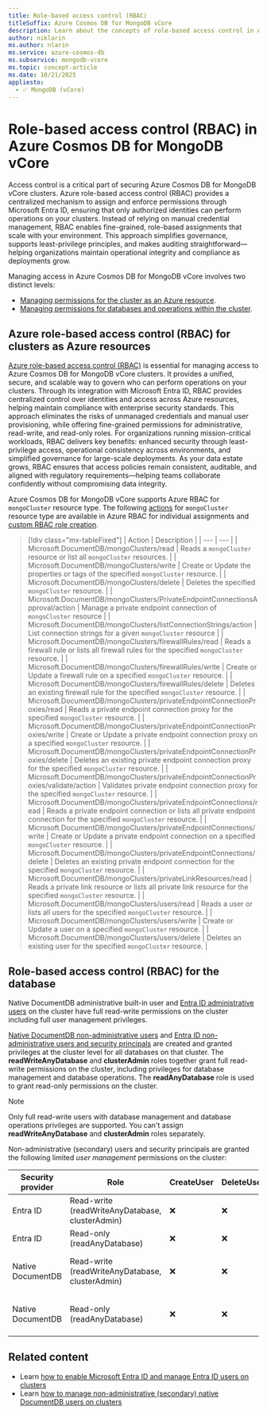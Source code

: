 ```yaml
---
title: Role-based access control (RBAC)
titleSuffix: Azure Cosmos DB for MongoDB vCore
description: Learn about the concepts of role-based access control in Azure Cosmos DB for MongoDB vCore.
author: niklarin
ms.author: nlarin
ms.service: azure-cosmos-db
ms.subservice: mongodb-vcore
ms.topic: concept-article
ms.date: 10/21/2025
appliesto:
  - ✅ MongoDB (vCore)
---
```


# Role-based access control (RBAC) in Azure Cosmos DB for MongoDB vCore

Access control is a critical part of securing Azure Cosmos DB for MongoDB vCore clusters. Azure role-based access control (RBAC) provides a centralized mechanism to assign and enforce permissions through Microsoft Entra ID, ensuring that only authorized identities can perform operations on your clusters. Instead of relying on manual credential management, RBAC enables fine-grained, role-based assignments that scale with your environment. This approach simplifies governance, supports least-privilege principles, and makes auditing straightforward—helping organizations maintain operational integrity and compliance as deployments grow.

Managing access in Azure Cosmos DB for MongoDB vCore involves two distinct levels:

- [Managing permissions for the cluster as an Azure resource](#azure-role-based-access-control-rbac-for-clusters-as-azure-resources).
- [Managing permissions for databases and operations within the cluster](#role-based-access-control-rbac-for-the-database).

## Azure role-based access control (RBAC) for clusters as Azure resources

[Azure role-based access control (RBAC)](/azure/role-based-access-control/overview) is essential for managing access to Azure Cosmos DB for MongoDB vCore clusters. It provides a unified, secure, and scalable way to govern who can perform operations on your clusters. Through its integration with Microsoft Entra ID, RBAC provides centralized control over identities and access across Azure resources, helping maintain compliance with enterprise security standards. This approach eliminates the risks of unmanaged credentials and manual user provisioning, while offering fine-grained permissions for administrative, read-write, and read-only roles. For organizations running mission-critical workloads, RBAC delivers key benefits: enhanced security through least-privilege access, operational consistency across environments, and simplified governance for large-scale deployments. As your data estate grows, RBAC ensures that access policies remain consistent, auditable, and aligned with regulatory requirements—helping teams collaborate confidently without compromising data integrity.

Azure Cosmos DB for MongoDB vCore supports Azure RBAC for `mongoCluster` resource type. The following [actions](/azure/role-based-access-control/role-definitions#actions) for `mongoCluster` resource type are available in Azure RBAC for individual assignments and [custom RBAC role creation](/azure/role-based-access-control/custom-roles).

> [!div class="mx-tableFixed"]
> | Action | Description |
> | --- | --- |
> | Microsoft.DocumentDB/mongoClusters/read | Reads a `mongoCluster` resource or list all `mongoCluster` resources. |
> | Microsoft.DocumentDB/mongoClusters/write | Create or Update the properties or tags of the specified `mongoCluster` resource. |
> | Microsoft.DocumentDB/mongoClusters/delete | Deletes the specified `mongoCluster` resource. |
> | Microsoft.DocumentDB/mongoClusters/PrivateEndpointConnectionsApproval/action | Manage a private endpoint connection of `mongoCluster` resource |
> | Microsoft.DocumentDB/mongoClusters/listConnectionStrings/action | List connection strings for a given `mongoCluster` resource |
> | Microsoft.DocumentDB/mongoClusters/firewallRules/read | Reads a firewall rule or lists all firewall rules for the specified `mongoCluster` resource. |
> | Microsoft.DocumentDB/mongoClusters/firewallRules/write | Create or Update a firewall rule on a specified `mongoCluster` resource. |
> | Microsoft.DocumentDB/mongoClusters/firewallRules/delete | Deletes an existing firewall rule for the specified `mongoCluster` resource. |
> | Microsoft.DocumentDB/mongoClusters/privateEndpointConnectionProxies/read | Reads a private endpoint connection proxy for the specified `mongoCluster` resource. |
> | Microsoft.DocumentDB/mongoClusters/privateEndpointConnectionProxies/write | Create or Update a private endpoint connection proxy on a specified `mongoCluster` resource. |
> | Microsoft.DocumentDB/mongoClusters/privateEndpointConnectionProxies/delete | Deletes an existing private endpoint connection proxy for the specified `mongoCluster` resource. |
> | Microsoft.DocumentDB/mongoClusters/privateEndpointConnectionProxies/validate/action | Validates private endpoint connection proxy for the specified `mongoCluster` resource. |
> | Microsoft.DocumentDB/mongoClusters/privateEndpointConnections/read | Reads a private endpoint connection or lists all private endpoint connection for the specified `mongoCluster` resource. |
> | Microsoft.DocumentDB/mongoClusters/privateEndpointConnections/write | Create or Update a private endpoint connection on a specified `mongoCluster` resource. |
> | Microsoft.DocumentDB/mongoClusters/privateEndpointConnections/delete | Deletes an existing private endpoint connection for the specified `mongoCluster` resource. |
> | Microsoft.DocumentDB/mongoClusters/privateLinkResources/read | Reads a private link resource or lists all private link resource for the specified `mongoCluster` resource. |
> | Microsoft.DocumentDB/mongoClusters/users/read | Reads a user or lists all users for the specified `mongoCluster` resource. |
> | Microsoft.DocumentDB/mongoClusters/users/write | Create or Update a user on a specified `mongoCluster` resource. |
> | Microsoft.DocumentDB/mongoClusters/users/delete | Deletes an existing user for the specified `mongoCluster` resource. |

## Role-based access control (RBAC) for the database

Native DocumentDB administrative built-in user and [Entra ID administrative users](./entra-authentication.md#administrative-and-nonadministrative-access-for-microsoft-entra-id-principals) on the cluster have full read-write permissions on the cluster including full user management privileges. 

[Native DocumentDB non-administrative users](./secondary-users.md) and [Entra ID non-administrative users and security principals](./entra-authentication.md#administrative-and-nonadministrative-access-for-microsoft-entra-id-principals) are created and granted privileges at the cluster level for all databases on that cluster. The **readWriteAnyDatabase** and **clusterAdmin** roles together grant full read-write permissions on the cluster, including privileges for database management and database operations. The **readAnyDatabase** role is used to grant read-only permissions on the cluster.

 > [!NOTE]
>  Only full read-write users with database management and database operations privileges are supported. You can't assign **readWriteAnyDatabase** and **clusterAdmin** roles separately.

Non-administrative (secondary) users and security principals are granted the following limited *user management* permissions on the cluster:

| Security provider | Role | CreateUser | DeleteUser | UpdateUser | ListUser |
| --- | --- | --- | --- | --- | --- | 
| Entra ID | Read-write (readWriteAnyDatabase, clusterAdmin) | :x: | :x: | :x: | :heavy_check_mark: | 
| Entra ID | Read-only (readAnyDatabase) | :x: | :x: | :x: | :heavy_check_mark: | 
| Native DocumentDB | Read-write (readWriteAnyDatabase, clusterAdmin) | :x: | :x: | Only to change their own password | :heavy_check_mark: |
| Native DocumentDB | Read-only (readAnyDatabase) | :x: | :x: | Only to change their own password | :heavy_check_mark: |

## Related content

- Learn [how to enable Microsoft Entra ID and manage Entra ID users on clusters](./how-to-configure-entra-authentication.md)
- Learn [how to manage non-administrative (secondary) native DocumentDB users on clusters](./secondary-users.md)
